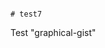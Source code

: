                                                                                                                                                                                                                                                                                                                                                                                                                                                                                          # test7
Test "graphical-gist"